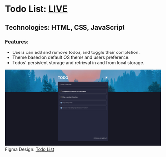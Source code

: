 # Todo List: **[LIVE](https://ahmediramadan01.github.io/todo-list/ "Todo List's Live Preview")**

## Technologies: HTML, CSS, JavaScript

### Features:

- Users can add and remove todos, and toggle their completion.
- Theme based on default OS theme and users preference.
- Todos' persistent storage and retrieval in and from local storage.

![Todo List's Screenshot](./todo-list-screenshot.png?raw=true "Todo List Screenshot")
Figma Design: [Todo List](https://app.bigdevsoon.me/projects/todo-app/browser "Calculator's Figma Design")
